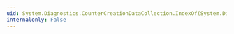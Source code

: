 ```yaml
---
uid: System.Diagnostics.CounterCreationDataCollection.IndexOf(System.Diagnostics.CounterCreationData)
internalonly: False
---
```

